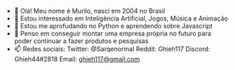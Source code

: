 - 👋 Olá! Meu nome é Murilo, nasci em 2004 no Brasil
- 👀 Estou interessado em Inteligência Artificial, Jogos, Música e Animação
- 🌱 Estou me aprofudando no Python e aprendendo sobre Javascript
- 💞️ Penso em conseguir montar uma empresa própria no futuro para poder continuar a fazer produtos e pesquisas
- 📫 Redes sociais:   Twitter: @Sarqenormal
                       Reddit: Ghieh117
                       Discord: Ghieh44#2818
                       Email: ghieh117@gmail.com
